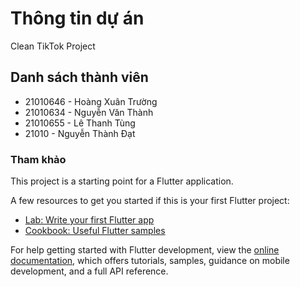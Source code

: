 # Thông tin dự án

Clean TikTok Project

## Danh sách thành viên
- 21010646 - Hoàng Xuân Trường
- 21010634 - Nguyễn Văn Thành
- 21010655 - Lê Thanh Tùng
- 21010 - Nguyễn Thành Đạt

### Tham khảo

This project is a starting point for a Flutter application.

A few resources to get you started if this is your first Flutter project:

- [Lab: Write your first Flutter app](https://docs.flutter.dev/get-started/codelab)
- [Cookbook: Useful Flutter samples](https://docs.flutter.dev/cookbook)

For help getting started with Flutter development, view the
[online documentation](https://docs.flutter.dev/), which offers tutorials,
samples, guidance on mobile development, and a full API reference.
